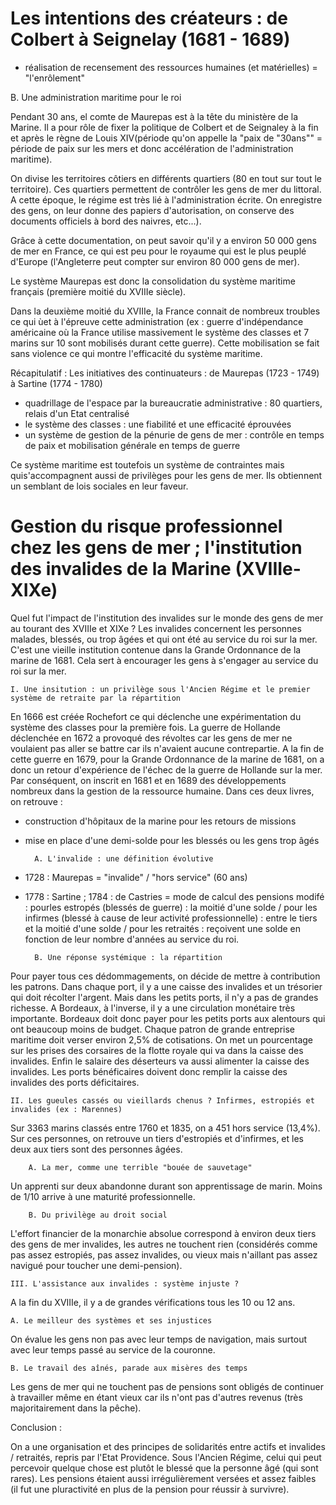 # Les intentions des créateurs : de Colbert à Seignelay (1681 - 1689)
- réalisation de recensement des ressources humaines (et matérielles) = "l'enrôlement"

B. Une administration maritime pour le roi 

Pendant 30 ans, el comte de Maurepas est à la tête du ministère de la Marine. Il a pour rôle de fixer la politique de Colbert et de Seignaley à la fin et après le règne de Louis XIV(période qu'on appelle la "paix de "30ans"" = période de paix sur les mers et donc accélération de l'administration maritime). 

On divise les territoires côtiers en différents quartiers (80 en tout sur tout le territoire). Ces quartiers permettent de contrôler les gens de mer du littoral. A cette époque, le régime est très lié à l'administration écrite. On enregistre des gens, on leur donne des papiers d'autorisation, on conserve des documents officiels à bord des naivres, etc...). 

Grâce à cette documentation, on peut savoir qu'il y a environ 50 000 gens de mer en France, ce qui est peu pour le royaume qui est le plus peuplé d'Europe (l'Angleterre peut compter sur environ 80 000 gens de mer). 

Le système Maurepas est donc la consolidation du système maritime français (première moitié du XVIIIe siècle). 

Dans la deuxième moitié du XVIIIe, la France connait de nombreux troubles ce qui ùet à l'épreuve cette administration (ex : guerre d'indépendance américaine où la France utilise massivement le système des classes et 7 marins sur 10 sont mobilisés durant cette guerre). Cette mobilisation se fait sans violence ce qui montre l'efficacité du système maritime. 

Récapitulatif : 
Les initiatives des continuateurs : de Maurepas (1723 - 1749) à Sartine (1774 - 1780)
- quadrillage de l'espace par la bureaucratie administrative : 80 quartiers, relais d'un Etat centralisé
- le système des classes  : une fiabilité et une efficacité éprouvées 
- un système de gestion de la pénurie de gens de mer : contrôle en temps de paix et mobilisation générale en temps de guerre

Ce système maritime est toutefois un système de contraintes mais quis'accompagnent aussi de privilèges pour les gens de mer. Ils obtiennent un semblant de lois sociales en leur faveur. 

# Gestion du risque professionnel chez les gens de mer ; l'institution des invalides de la Marine (XVIIIe-XIXe)

Quel fut l'impact de l'institution des invalides sur le monde des gens de mer au tourant des XVIIIe et XIXe ? 
Les invalides concernent les personnes malades, blessés, ou trop âgées et qui ont été au service du roi sur la mer. C'est une vieille institution contenue dans la Grande Ordonnance de la marine de 1681. Cela sert à encourager les gens à s'engager au service du roi sur la mer. 

	I. Une insitution : un privilège sous l'Ancien Régime et le premier système de retraite par la répartition 

En 1666 est créée Rochefort ce qui déclenche une expérimentation du système des classes pour la première fois. La guerre de Hollande déclenchée en 1672 a provoqué des révoltes car les gens de mer ne voulaient pas aller se battre car ils n'avaient aucune contrepartie. A la fin de cette guerre en 1679, pour la Grande Ordonnance de la marine de 1681, on a donc un retour d'expérience de l'échec de la guerre de Hollande sur la mer. Par conséquent, on inscrit en 1681 et en 1689 des développements nombreux dans la gestion de la ressource humaine. Dans ces deux livres, on retrouve : 
- construction d'hôpitaux de la marine pour les retours de missions 
- mise en place d'une demi-solde pour les blessés ou les gens trop âgés

		A. L'invalide : une définition évolutive 

- 1728 : Maurepas = "invalide" / "hors service" (60 ans)
- 1778 : Sartine ; 1784 : de Castries = mode de calcul des pensions modifé : pourles estropés (blessés de guerre) : la moitié d'une solde / pour les infirmes (blessé à cause de leur activité professionnelle) : entre le tiers et la moitié d'une solde / pour les retraités : reçoivent une solde en fonction de leur nombre d'années au service du roi. 

		B. Une réponse systémique : la répartition 

Pour payer tous ces dédommagements, on décide de mettre à contribution les patrons. 
Dans chaque port, il y a une caisse des invalides et un trésorier qui doit récolter l'argent. Mais dans les petits ports, il n'y a pas de grandes richesse. A Bordeaux, à l'inverse, il y  a une circulation monétaire très importante. Bordeaux doit donc payer pour les petits ports aux alentours qui ont beaucoup moins de budget. Chaque patron de grande entreprise maritime doit verser environ 2,5% de cotisations. On met un pourcentage sur les prises des corsaires de la flotte royale qui va dans la caisse des invalides. Enfin le salaire des déserteurs va aussi alimenter la caisse des invalides. Les ports bénéficaires doivent donc remplir la caisse des invalides des ports déficitaires. 

	II. Les gueules cassés ou vieillards chenus ? Infirmes, estropiés et invalides (ex : Marennes)

Sur 3363 marins classés entre 1760 et 1835, on a 451 hors service (13,4%). Sur ces personnes, on retrouve un tiers d'estropiés et d'infirmes, et les deux aux tiers sont des personnes âgées. 

		A. La mer, comme une terrible "bouée de sauvetage"

Un apprenti sur deux abandonne durant son apprentissage de marin. Moins de 1/10 arrive à une maturité professionnelle. 

		B. Du privilège au droit social 

L'effort financier de la monarchie absolue correspond à environ deux tiers des gens de mer invalides, les autres ne touchent rien (considérés comme pas assez estropiés, pas assez invalides, ou vieux mais n'aillant pas assez navigué pour toucher une demi-pension). 

	III. L'assistance aux invalides : système injuste ? 

A la fin du XVIIIe, il y a de grandes vérifications tous les 10 ou 12 ans. 

	A. Le meilleur des systèmes et ses injustices

On évalue les gens non pas avec leur temps de navigation, mais surtout avec leur temps passé au service de la couronne. 

	B. Le travail des aînés, parade aux misères des temps 

Les gens de mer qui ne touchent pas de pensions sont obligés de continuer à travailler même en étant vieux car ils n'ont pas d'autres revenus (très majoritairement dans la pêche). 

Conclusion : 

On a une organisation et des principes de solidarités entre actifs et invalides / retraités, repris par l'Etat Providence. Sous l'Ancien Régime, celui qui peut percevoir quelque chose est plutôt le blessé que la personne âgé (qui sont rares). Les pensions étaient aussi irrégulièrement versées et assez faibles (il fut une pluractivité en plus de la pension pour réussir à survivre). 
